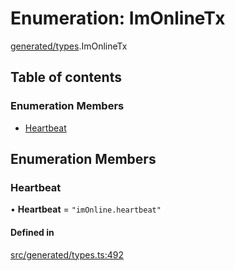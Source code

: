 # Enumeration: ImOnlineTx

[generated/types](../wiki/generated.types).ImOnlineTx

## Table of contents

### Enumeration Members

- [Heartbeat](../wiki/generated.types.ImOnlineTx#heartbeat)

## Enumeration Members

### Heartbeat

• **Heartbeat** = ``"imOnline.heartbeat"``

#### Defined in

[src/generated/types.ts:492](https://github.com/PolymeshAssociation/polymesh-private-sdk/blob/2c6aa0b4/src/generated/types.ts#L492)
